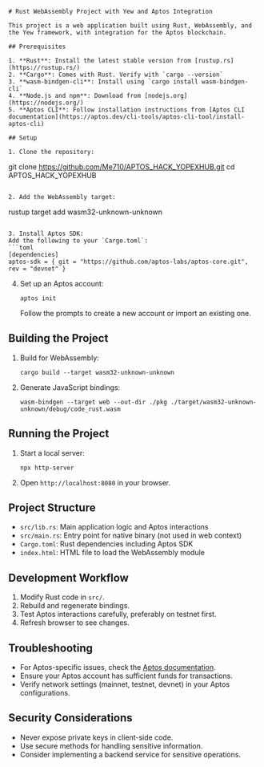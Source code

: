 ```
# Rust WebAssembly Project with Yew and Aptos Integration

This project is a web application built using Rust, WebAssembly, and the Yew framework, with integration for the Aptos blockchain.

## Prerequisites

1. **Rust**: Install the latest stable version from [rustup.rs](https://rustup.rs/)
2. **Cargo**: Comes with Rust. Verify with `cargo --version`
3. **wasm-bindgen-cli**: Install using `cargo install wasm-bindgen-cli`
4. **Node.js and npm**: Download from [nodejs.org](https://nodejs.org/)
5. **Aptos CLI**: Follow installation instructions from [Aptos CLI documentation](https://aptos.dev/cli-tools/aptos-cli-tool/install-aptos-cli)

## Setup

1. Clone the repository:
   ```
   git clone https://github.com/Me710/APTOS_HACK_YOPEXHUB.git
   cd APTOS_HACK_YOPEXHUB
   ```

2. Add the WebAssembly target:
   ```
   rustup target add wasm32-unknown-unknown
   ```

3. Install Aptos SDK:
   Add the following to your `Cargo.toml`:
   ```toml
   [dependencies]
   aptos-sdk = { git = "https://github.com/aptos-labs/aptos-core.git", rev = "devnet" }
   ```

4. Set up an Aptos account:
   ```
   aptos init
   ```
   Follow the prompts to create a new account or import an existing one.

## Building the Project

1. Build for WebAssembly:
   ```
   cargo build --target wasm32-unknown-unknown
   ```

2. Generate JavaScript bindings:
   ```
   wasm-bindgen --target web --out-dir ./pkg ./target/wasm32-unknown-unknown/debug/code_rust.wasm
   ```

## Running the Project

1. Start a local server:
   ```
   npx http-server
   ```

2. Open `http://localhost:8080` in your browser.


## Project Structure

- `src/lib.rs`: Main application logic and Aptos interactions
- `src/main.rs`: Entry point for native binary (not used in web context)
- `Cargo.toml`: Rust dependencies including Aptos SDK
- `index.html`: HTML file to load the WebAssembly module

## Development Workflow

1. Modify Rust code in `src/`.
2. Rebuild and regenerate bindings.
3. Test Aptos interactions carefully, preferably on testnet first.
4. Refresh browser to see changes.

## Troubleshooting

- For Aptos-specific issues, check the [Aptos documentation](https://aptos.dev/).
- Ensure your Aptos account has sufficient funds for transactions.
- Verify network settings (mainnet, testnet, devnet) in your Aptos configurations.

## Security Considerations

- Never expose private keys in client-side code.
- Use secure methods for handling sensitive information.
- Consider implementing a backend service for sensitive operations.
